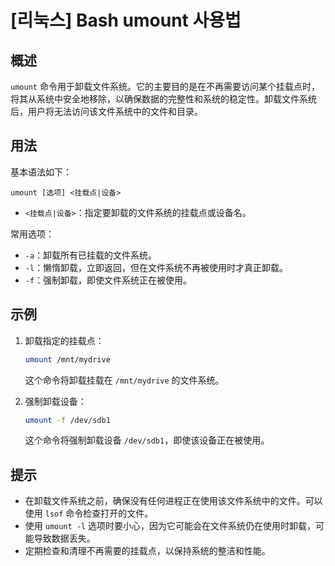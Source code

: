 # [리눅스] Bash umount 사용법

## 概述
`umount` 命令用于卸载文件系统。它的主要目的是在不再需要访问某个挂载点时，将其从系统中安全地移除，以确保数据的完整性和系统的稳定性。卸载文件系统后，用户将无法访问该文件系统中的文件和目录。

## 用法
基本语法如下：
```
umount [选项] <挂载点|设备>
```
- `<挂载点|设备>`：指定要卸载的文件系统的挂载点或设备名。
  
常用选项：
- `-a`：卸载所有已挂载的文件系统。
- `-l`：懒惰卸载，立即返回，但在文件系统不再被使用时才真正卸载。
- `-f`：强制卸载，即使文件系统正在被使用。

## 示例
1. 卸载指定的挂载点：
   ```bash
   umount /mnt/mydrive
   ```
   这个命令将卸载挂载在 `/mnt/mydrive` 的文件系统。

2. 强制卸载设备：
   ```bash
   umount -f /dev/sdb1
   ```
   这个命令将强制卸载设备 `/dev/sdb1`，即使该设备正在被使用。

## 提示
- 在卸载文件系统之前，确保没有任何进程正在使用该文件系统中的文件。可以使用 `lsof` 命令检查打开的文件。
- 使用 `umount -l` 选项时要小心，因为它可能会在文件系统仍在使用时卸载，可能导致数据丢失。
- 定期检查和清理不再需要的挂载点，以保持系统的整洁和性能。